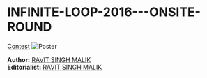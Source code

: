 # INFINITE-LOOP-2016---ONSITE-ROUND
[Contest][222]
![Poster](C:\Users\RAVIT\Desktop.codechef.jpg)

**Author:** [RAVIT SINGH MALIK][4444]  
**Editorialist:** [RAVIT SINGH MALIK][6666]


[222]: https://www.codechef.com/INLO1601

[4444]: http://www.codechef.com/users/ravit0001
[6666]: http://www.codechef.com/users/ravit0001

